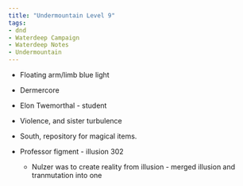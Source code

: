 ```yaml
---
title: "Undermountain Level 9"
tags: 
- dnd
- Waterdeep Campaign
- Waterdeep Notes
- Undermountain
---
```


- Floating arm/limb blue light

- Dermercore

- Elon Twemorthal - student
- Violence, and sister turbulence

- South, repository for magical items.

- Professor figment - illusion 302
  - Nulzer was to create reality from illusion - merged illusion and tranmutation into one

